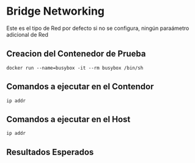 # Bridge Networking


Este es el tipo de Red por defecto si no se configura, ningún paraámetro adicional de Red


## Creacion del Contenedor de Prueba
```
docker run --name=busybox -it --rm busybox /bin/sh
```

## Comandos a ejecutar en el Contendor
```
ip addr
```

## Comandos a ejecutar en el Host
```
ip addr
```

## Resultados Esperados
